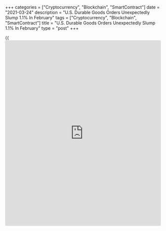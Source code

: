 +++
categories = ["Cryptocurrency", "Blockchain", "SmartContract"]
date = "2021-03-24"
description = "U.S. Durable Goods Orders Unexpectedly Slump 1.1% In February"
tags = ["Cryptocurrency", "Blockchain", "SmartContract"]
title = "U.S. Durable Goods Orders Unexpectedly Slump 1.1% In February"
type = "post"
+++

{{<iframe id="large-banner" src="https://www.bounty.group/#slide=4.0" width="100%" height="600" scrolling="no" style="border: 0px solid rgb(216, 221, 230); border-radius: 3px;">}}

New orders for U.S. manufactured durable goods unexpectedly decreased in
the month of February, the Commerce Department revealed in a report
released on Wednesday.

The Commerce Department said durable goods orders slumped by 1.1 percent
in February after spiking by an upwardly revised 3.5 percent in January.

The pullback came as a surprise to economists, who had expected durable
goods orders to climb by 0.8 percent compared to the 3.4 percent jump
that had been reported for the previous month.

Excluding a steep drop in orders for transportation equipment, durable
goods orders still fell by 0.9 percent in February after surging up by
1.6 percent in January. Economists had expected a 0.6 percent increase.

For comments and feedback [contact](https://www.playgroundfx.com/contact/): editorial@rtt[news](https://www.letsplayfx.com/blog/forex-news-website/).com

[Economic News][1]

 **What parts of the world are seeing the best (and worst) economic
performances lately? Click[here][2] to check out our [Econ Scorecard][2]
and find out! See up-to-the-moment [ranking](https://www.playgroundfx.com/blog/crypto-exchange-ranking/)s for the best and worst
performers in [GDP][3], [unemployment rate][4], [inflation][5] and much
more.**

   1. www.rtt[news](https://www.letsplayfx.com/blog/forex-news-website/).com/Content/EconomicNews.aspx
   2. www.rtt[news](https://www.letsplayfx.com/blog/forex-news-website/).com/economic-scorecard/world-rank/unemployment-rate/highest-performance.aspx
   3. www.rtt[news](https://www.letsplayfx.com/blog/forex-news-website/).com/economic-scorecard/world-rank/GDP/highest-performance.aspx
   4. www.rtt[news](https://www.letsplayfx.com/blog/forex-news-website/).com/economic-scorecard/world-rank/unemployment-rate/lowest-performance.aspx
   5. www.rtt[news](https://www.letsplayfx.com/blog/forex-news-website/).com/economic-scorecard/world-rank/CPI/highest-performance.aspx